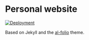 # Personal website

[![Deployment](https://github.com/lpottier/lpottier.github.io/actions/workflows/deploy.yml/badge.svg)](https://github.com/lpottier/lpottier.github.io/actions/workflows/deploy.yml)

Based on Jekyll and the [al-folio](https://github.com/alshedivat/al-folio) theme.